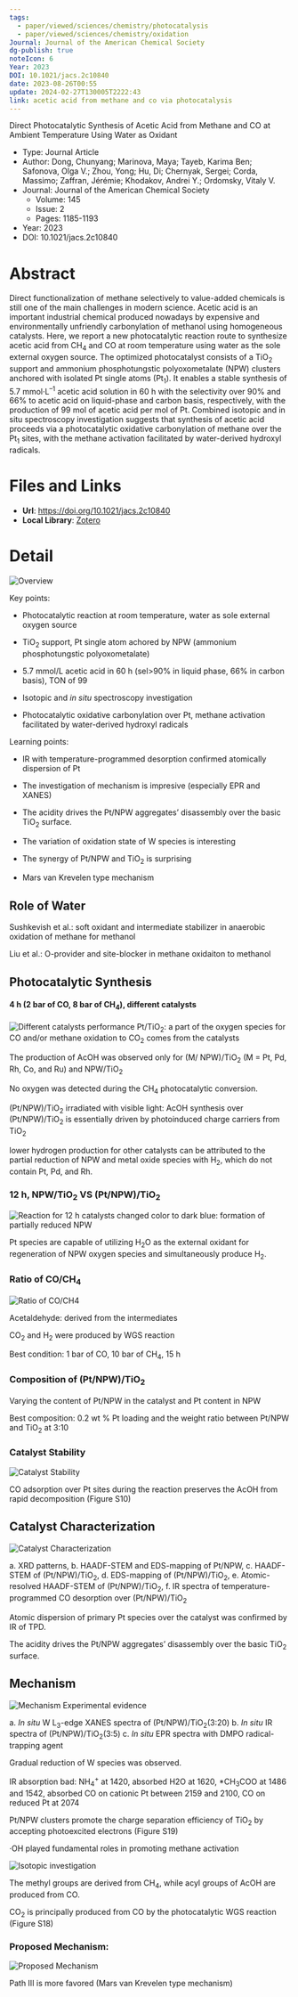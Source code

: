 ```yaml
---
tags:
  - paper/viewed/sciences/chemistry/photocatalysis
  - paper/viewed/sciences/chemistry/oxidation
Journal: Journal of the American Chemical Society
dg-publish: true
noteIcon: 6
Year: 2023
DOI: 10.1021/jacs.2c10840
date: 2023-08-26T00:55
update: 2024-02-27T130005T2222:43
link: acetic acid from methane and co via photocatalysis
---
```


Direct Photocatalytic Synthesis of Acetic Acid from Methane and CO at Ambient Temperature Using Water as Oxidant

- Type: Journal Article
- Author: Dong, Chunyang; Marinova, Maya; Tayeb, Karima Ben; Safonova, Olga V.; Zhou, Yong; Hu, Di; Chernyak, Sergei; Corda, Massimo; Zaffran, Jérémie; Khodakov, Andrei Y.; Ordomsky, Vitaly V.
- Journal: Journal of the American Chemical Society
    - Volume: 145
    - Issue: 2
    - Pages: 1185-1193
- Year: 2023
- DOI: 10.1021/jacs.2c10840

# Abstract
Direct functionalization of methane selectively to value-added chemicals is still one of the main challenges in modern science. Acetic acid is an important industrial chemical produced nowadays by expensive and environmentally unfriendly carbonylation of methanol using homogeneous catalysts. Here, we report a new photocatalytic reaction route to synthesize acetic acid from CH<sub>4</sub> and CO at room temperature using water as the sole external oxygen source. The optimized photocatalyst consists of a TiO<sub>2</sub> support and ammonium phosphotungstic polyoxometalate (NPW) clusters anchored with isolated Pt single atoms (Pt<sub>1</sub>). It enables a stable synthesis of 5.7 mmol·L<sup>–1</sup> acetic acid solution in 60 h with the selectivity over 90% and 66% to acetic acid on liquid-phase and carbon basis, respectively, with the production of 99 mol of acetic acid per mol of Pt. Combined isotopic and in situ spectroscopy investigation suggests that synthesis of acetic acid proceeds via a photocatalytic oxidative carbonylation of methane over the Pt<sub>1</sub> sites, with the methane activation facilitated by water-derived hydroxyl radicals.

# Files and Links
- **Url**: https://doi.org/10.1021/jacs.2c10840
- **Local Library**: [Zotero](zotero://select/library/items/2XRMVBV2)

# Detail
![Overview](https://cdn.freezing.cool/images/20230207002559.png)

Key points:
- Photocatalytic reaction at room temperature, water as sole external oxygen source

- TiO<sub>2</sub> support, Pt single atom achored by NPW (ammonium phosphotungstic polyoxometalate) 

- 5.7 mmol/L acetic acid in 60 h (sel>90% in liquid phase, 66% in carbon basis), TON of 99

- Isotopic and *in situ* spectroscopy investigation

- Photocatalytic oxidative carbonylation over Pt, methane activation facilitated by water-derived hydroxyl radicals

Learning points:
- IR with temperature-programmed desorption confirmed atomically dispersion of Pt

- The investigation of mechanism is impresive (especially EPR and XANES)

- The acidity drives the Pt/NPW aggregates’ disassembly over the basic TiO<sub>2</sub> surface.

- The variation of oxidation state of W species is interesting

- The synergy of Pt/NPW and TiO<sub>2</sub> is surprising

- Mars van Krevelen type mechanism

## Role of Water
Sushkevish et al.: soft oxidant and intermediate stabilizer in anaerobic oxidation of methane for methanol

Liu et al.: O-provider and site-blocker in methane oxidaiton to methanol

## Photocatalytic Synthesis
#### 4 h (2 bar of CO, 8 bar of CH<sub>4</sub>), different catalysts
![Different catalysts performance](https://cdn.freezing.cool/images/20230207011457.png)
Pt/TiO<sub>2</sub>: a part of the oxygen species for CO and/or methane oxidation to CO<sub>2</sub> comes from the catalysts

The production of AcOH was observed only for (M/
NPW)/TiO<sub>2</sub> (M = Pt, Pd, Rh, Co, and Ru) and NPW/TiO<sub>2</sub>

No oxygen was detected during the CH<sub>4</sub> photocatalytic conversion.

(Pt/NPW)/TiO<sub>2</sub> irradiated with visible light: AcOH synthesis over (Pt/NPW)/TiO<sub>2</sub> is essentially driven by photoinduced charge carriers from TiO<sub>2</sub>

lower hydrogen production for other catalysts can be attributed to the partial reduction of NPW and metal oxide species with H<sub>2</sub>, which do not contain Pt, Pd, and Rh.

### 12 h, NPW/TiO<sub>2</sub> VS (Pt/NPW)/TiO<sub>2</sub>
![Reaction for 12 h](https://cdn.freezing.cool/images/20230207013037.png)
catalysts changed color to dark blue: formation of partially reduced NPW

Pt species are capable of utilizing H<sub>2</sub>O as the external oxidant for regeneration of NPW oxygen species and simultaneously produce H<sub>2</sub>.

### Ratio of CO/CH<sub>4</sub>
![Ratio of CO/CH4](https://cdn.freezing.cool/images/20230208151757.png)

Acetaldehyde: derived from the intermediates

CO<sub>2</sub> and H<sub>2</sub> were produced by WGS reaction

Best condition: 1 bar of CO, 10 bar of CH<sub>4</sub>, 15 h

### Composition of (Pt/NPW)/TiO<sub>2</sub>
Varying the content of Pt/NPW in the catalyst and Pt content in NPW

Best composition: 0.2 wt % Pt loading and the weight ratio between Pt/NPW and TiO<sub>2</sub> at 3:10

### Catalyst Stability
![Catalyst Stability](https://cdn.freezing.cool/images/20230208163259.png)

CO adsorption over Pt sites during the reaction preserves the AcOH from rapid decomposition (Figure S10)

## Catalyst Characterization
![Catalyst Characterization](https://cdn.freezing.cool/images/20230208164752.png)

a. XRD patterns, b. HAADF-STEM and EDS-mapping of Pt/NPW, c. HAADF-STEM of (Pt/NPW)/TiO<sub>2</sub>, d. EDS-mapping of (Pt/NPW)/TiO<sub>2</sub>, e. Atomic-resolved HAADF-STEM of (Pt/NPW)/TiO<sub>2</sub>, f. IR spectra of temperature-programmed CO desorption over (Pt/NPW)/TiO<sub>2</sub>

Atomic dispersion of primary Pt species over the catalyst was confirmed by IR of TPD.

The acidity drives the Pt/NPW aggregates’ disassembly over the basic TiO<sub>2</sub> surface.

## Mechanism
![Mechanism Experimental evidence](https://cdn.freezing.cool/images/20230208183407.png)

a. *In situ* W L<sub>3</sub>-edge XANES spectra  of (Pt/NPW)/TiO<sub>2</sub>(3:20) b. *In situ* IR spectra of (Pt/NPW)/TiO<sub>2</sub>(3:5) c. *In situ* EPR spectra with DMPO radical-trapping agent

Gradual reduction of W species was observed.

IR absorption bad: NH<sub>4</sub><sup>+</sup> at 1420, absorbed H2O at 1620, *CH<sub>3</sub>COO at 1486 and 1542, absorbed CO on cationic Pt between 2159 and 2100, CO on reduced Pt at 2074

Pt/NPW clusters promote the charge separation efficiency of TiO<sub>2</sub> by accepting photoexcited electrons (Figure S19)

·OH played fundamental roles in promoting methane activation

![Isotopic investigation](https://cdn.freezing.cool/images/20230208184913.png)

The methyl groups are derived from CH<sub>4</sub>, while acyl groups of AcOH are produced from CO.

CO<sub>2</sub> is principally produced from CO by the photocatalytic WGS reaction (Figure S18)

### Proposed Mechanism:
![Proposed Mechanism](https://cdn.freezing.cool/images/20230208192241.png)

Path Ⅲ is more favored (Mars van Krevelen type mechanism)